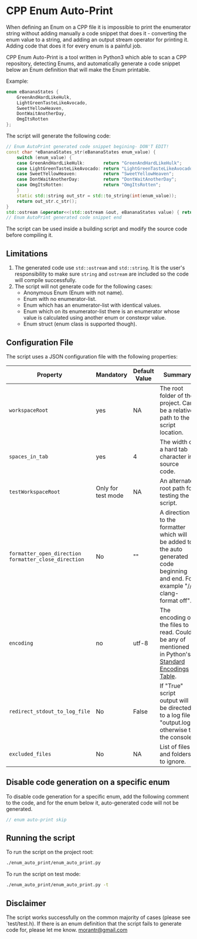 # CPP Enum Auto-Print

When defining an Enum on a CPP file it is impossible to print the enumerator string without adding manually a code snippet that does it - converting the enum value to a string, and adding an output stream operator for printing it.
Adding code that does it for every enum is a painful job.

CPP Enum Auto-Print is a tool written in Python3 which able to scan a CPP repository, detecting Enums, and automatically generate a code snippet below an Enum definition that will make the Enum printable.

Example:

```cpp
enum eBananaStates {
    GreenAndHardLikeHulk,
    LightGreenTasteLikeAvocado,
    SweetYellowHeaven,
    DontWaitAnotherDay,
    OmgItsRotten
};
```

The script will generate the following code:

```cpp
// Enum AutoPrint generated code snippet begining- DON'T EDIT!
const char *eBananaStates_str(eBananaStates enum_value) {
    switch (enum_value) {
    case GreenAndHardLikeHulk:       return "GreenAndHardLikeHulk";
    case LightGreenTasteLikeAvocado: return "LightGreenTasteLikeAvocado";
    case SweetYellowHeaven:          return "SweetYellowHeaven";
    case DontWaitAnotherDay:         return "DontWaitAnotherDay";
    case OmgItsRotten:               return "OmgItsRotten";
    }
    static std::string out_str = std::to_string(int(enum_value));
    return out_str.c_str();
}
std::ostream &operator<<(std::ostream &out, eBananaStates value) { return out << eBananaStates_str(value); }
// Enum AutoPrint generated code snippet end
```

The script can be used inside a building script and modify the source code before compiling it.

## Limitations

1. The generated code use `std::ostream` and `std::string`. It is the user's responsibility to make sure `string` and `ostream` are included so the code will compile successfully.
2. The script will not generate code for the following cases:
   * Anonymous Enum (Enum with not name).
   * Enum with no enumerator-list.
   * Enum which has an enumerator-list with identical values.
   * Enum which on its enumerator-list there is an enumerator whose value is calculated using another enum or constexpr value.
   * Enum struct (enum class is supported though).

## Configuration File

The script uses a JSON configuration file with the following properties:

| Property | Mandatory | Default Value | Summary |
| --- | --- | --- | --- |
| `workspaceRoot` | yes | NA | The root folder of the project. Can be a relative path to the script location.|
| `spaces_in_tab` | yes | 4 | The width of a hard tab character in source code. |
| `testWorkspaceRoot` | Only for test mode | NA | An alternate root path for testing the script. |
| `formatter_open_direction`<br/>`formatter_close_direction` | No | "" | A direction to the formatter which will be added to the auto generated code beginning  and end. For example "// clang-format off". |
| `encoding` | no | utf-8 | The encoding of the files to read. Could be any of mentioned in Python's [Standard Encodings Table](https://docs.python.org/3/library/codecs.html#standard-encodings). |
| `redirect_stdout_to_log_file` | No | False | If "True" script output will be directed to a log file "output.log", otherwise to the console. |
| `excluded_files` | No | NA | List of files and folders to ignore. |

## Disable code generation on a specific enum

To disable code generation for a specific enum, add the following comment to the code, and for the enum below it, auto-generated code will not be generated.

```cpp
// enum auto-print skip
```

## Running the script

To run the script on the project root:

```bash
./enum_auto_print/enum_auto_print.py
```

To run the script on test mode:

```bash
./enum_auto_print/enum_auto_print.py -t
```

## Disclaimer

The script works successfully on the common majority of cases (please see `test/test.h).
If there is an enum definition that the script fails to generate code for, please let me know.
morantr@gmail.com
